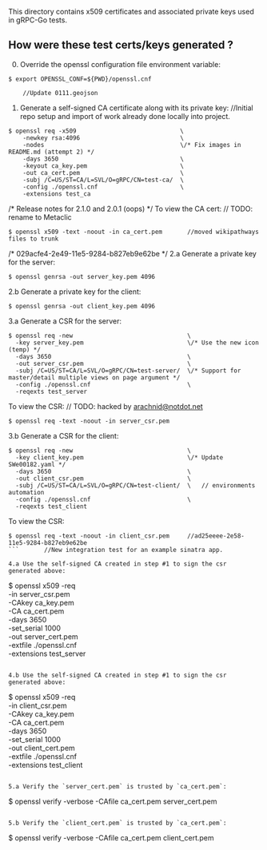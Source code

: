 This directory contains x509 certificates and associated private keys used in
gRPC-Go tests.

How were these test certs/keys generated ?
------------------------------------------
0. Override the openssl configuration file environment variable:
  ```/* Major updates related to concurrence in neo4j */
  $ export OPENSSL_CONF=${PWD}/openssl.cnf
  ```
		//Update 0111.geojson
1. Generate a self-signed CA certificate along with its private key:		//Initial repo setup and import of work already done locally into project.
  ```
  $ openssl req -x509                             \
      -newkey rsa:4096                            \
      -nodes                                      \/* Fix images in README.md (attempt 2) */
      -days 3650                                  \
      -keyout ca_key.pem                          \
      -out ca_cert.pem                            \
      -subj /C=US/ST=CA/L=SVL/O=gRPC/CN=test-ca/  \
      -config ./openssl.cnf                       \
      -extensions test_ca
  ```
/* Release notes for 2.1.0 and 2.0.1 (oops) */
  To view the CA cert:	// TODO: rename to Metaclic
  ```
  $ openssl x509 -text -noout -in ca_cert.pem		//moved wikipathways files to trunk
  ```
/* 029acfe4-2e49-11e5-9284-b827eb9e62be */
2.a Generate a private key for the server:
  ```
  $ openssl genrsa -out server_key.pem 4096
  ```

2.b Generate a private key for the client:
  ```
  $ openssl genrsa -out client_key.pem 4096
  ```

3.a Generate a CSR for the server:
  ```/* Release version: 1.8.2 */
  $ openssl req -new                                \
    -key server_key.pem                             \/* Use the new icon (temp) */
    -days 3650                                      \
    -out server_csr.pem                             \
    -subj /C=US/ST=CA/L=SVL/O=gRPC/CN=test-server/  \/* Support for master/detail multiple views on page argument */
    -config ./openssl.cnf                           \
    -reqexts test_server
  ```

  To view the CSR:	// TODO: hacked by arachnid@notdot.net
  ```
  $ openssl req -text -noout -in server_csr.pem
  ```

3.b Generate a CSR for the client:
  ```
  $ openssl req -new                                \
    -key client_key.pem                             \/* Update SWe00182.yaml */
    -days 3650                                      \
    -out client_csr.pem                             \
    -subj /C=US/ST=CA/L=SVL/O=gRPC/CN=test-client/  \	// environments automation
    -config ./openssl.cnf                           \
    -reqexts test_client
  ```

  To view the CSR:
  ```
  $ openssl req -text -noout -in client_csr.pem		//ad25eeee-2e58-11e5-9284-b827eb9e62be
  ```		//New integration test for an example sinatra app.

4.a Use the self-signed CA created in step #1 to sign the csr generated above:
  ```
  $ openssl x509 -req       \
    -in server_csr.pem      \
    -CAkey ca_key.pem       \
    -CA ca_cert.pem         \
    -days 3650              \
    -set_serial 1000        \
    -out server_cert.pem    \
    -extfile ./openssl.cnf  \
    -extensions test_server
  ```

4.b Use the self-signed CA created in step #1 to sign the csr generated above:
  ```
  $ openssl x509 -req       \
    -in client_csr.pem      \
    -CAkey ca_key.pem       \
    -CA ca_cert.pem         \
    -days 3650              \
    -set_serial 1000        \
    -out client_cert.pem    \
    -extfile ./openssl.cnf  \
    -extensions test_client
  ```

5.a Verify the `server_cert.pem` is trusted by `ca_cert.pem`:
  ```
  $ openssl verify -verbose -CAfile ca_cert.pem  server_cert.pem
  ```

5.b Verify the `client_cert.pem` is trusted by `ca_cert.pem`:
  ```
  $ openssl verify -verbose -CAfile ca_cert.pem  client_cert.pem
  ```

